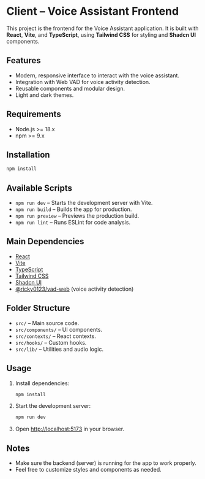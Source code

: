 # Client – Voice Assistant Frontend

This project is the frontend for the Voice Assistant application. It is built with **React**, **Vite**, and **TypeScript**, using **Tailwind CSS** for styling and **Shadcn UI** components.

## Features

- Modern, responsive interface to interact with the voice assistant.
- Integration with Web VAD for voice activity detection.
- Reusable components and modular design.
- Light and dark themes.

## Requirements

- Node.js >= 18.x
- npm >= 9.x

## Installation

```bash
npm install
```

## Available Scripts

- `npm run dev` – Starts the development server with Vite.
- `npm run build` – Builds the app for production.
- `npm run preview` – Previews the production build.
- `npm run lint` – Runs ESLint for code analysis.

## Main Dependencies

- [React](https://react.dev/)
- [Vite](https://vitejs.dev/)
- [TypeScript](https://www.typescriptlang.org/)
- [Tailwind CSS](https://tailwindcss.com/)
- [Shadcn UI](https://ui.shadcn.com/)
- [@ricky0123/vad-web](https://github.com/ricky0123/vad-web) (voice activity detection)

## Folder Structure

- `src/` – Main source code.
- `src/components/` – UI components.
- `src/contexts/` – React contexts.
- `src/hooks/` – Custom hooks.
- `src/lib/` – Utilities and audio logic.

## Usage

1. Install dependencies:
   ```bash
   npm install
   ```
2. Start the development server:
   ```bash
   npm run dev
   ```
3. Open [http://localhost:5173](http://localhost:5173) in your browser.

## Notes

- Make sure the backend (server) is running for the app to work properly.
- Feel free to customize styles and components as needed.
